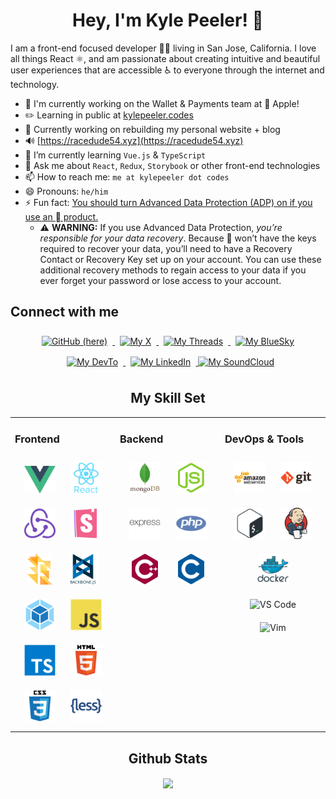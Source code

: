 <h1 align="center">Hey, I'm Kyle Peeler! 👋</h1>

I am a front-end focused developer 👨‍💻 living in San Jose, California. I love all things React ⚛️, and am passionate about creating intuitive and beautiful user experiences that are accessible ♿️ to everyone through the internet and technology.

- 💼 I'm currently working on the Wallet & Payments team at  Apple!
- ✏️  Learning in public at [kylepeeler.codes](https://kylepeeler.codes)
- 🔭 Currently working on rebuilding my personal website + blog
- 🔊 [https://racedude54.xyz](https://racedude54.xyz)
- 🌱 I’m currently learning `Vue.js` & `TypeScript`
- 💬 Ask me about `React`, `Redux`, `Storybook` or other front-end technologies
- 📫 How to reach me: `me at kylepeeler dot codes`
- 😄 Pronouns: `he/him`
- ⚡ Fun fact: [You should turn Advanced Data Protection (ADP) on if you use an  product.](https://support.apple.com/en-us/108756)
  - ⚠️  **WARNING:** If you use Advanced Data Protection, _you’re responsible for your data recovery_. Because  won’t have the keys required to recover your data, you’ll need to have a Recovery Contact or Recovery Key set up on your account. You can use these additional recovery methods to regain access to your data if you ever forget your password or lose access to your account.


## Connect with me

<div align="center">

  <a href="https://github.com/kylepeeler" target="_blank">
  <img src="https://img.shields.io/badge/github-%2324292e.svg?&style=for-the-badge&logo=github&logoColor=white" alt="GitHub (here)" style="margin: 8px;" />
  </a>

  <a href="https://x.com/_kylepeeler" target="_blank">
  <img src="https://img.shields.io/badge/X-000000?style=for-the-badge&logo=x&logoColor=white" alt="My X" style="margin: 8px;" />
  </a>

  <a href="https://www.threads.com/@kylepeeler" target="_blank">
  <img src="https://img.shields.io/badge/Threads-000000?style=for-the-badge&logo=Threads&logoColor=white" alt="My Threads" style="margin: 8px;" />
  </a>

  <a href="https://bsky.app/profile/kylepeeler.codes" target="_blank">
  <img src="https://img.shields.io/badge/Bluesky-0285FF?&style=for-the-badge&logo=bluesky&logoColor=fff&color=0285FF" alt="My BlueSky" style="margin: 8px;" />
  </a>

  <a href="https://dev.to/kylepeeler" target="_blank">
  <img src="https://img.shields.io/badge/dev.to-%2308090A.svg?&style=for-the-badge&logo=dev.to&logoColor=white" alt="My DevTo" style="margin: 8px;" />
  </a>

  <a href="https://linkedin.com/in/kylepeeler" target="_blank">
  <img src="https://img.shields.io/badge/linkedin-%231E77B5.svg?&style=for-the-badge&logo=linkedin&logoColor=white" alt="My LinkedIn" style="margin: 8px;" />
  </a>

  <a href="https://racedude54.xyz" target="_blank">
  <img src="https://img.shields.io/badge/SoundCloud-FF3300?style=for-the-badge&logo=soundcloud&logoColor=white" alt="My SoundCloud" style="margin: 8pm;" />
  </a>

## My Skill Set

<table><tr><td valign="top" width="33%">

### Frontend

<div align="center">
  <img style="margin: 10px" src="./assets/vue.svg" alt="Vue" width="50">
  <img style="margin: 10px" src="./assets/react.svg" alt="React" width="50">
  <img style="margin: 10px" src="./assets/redux.svg" alt="Redux" width="50">
  <img style="margin: 10px" src="./assets/storybook.png" alt="Storybook" height="50" />
  <img style="margin: 10px" src="./assets/flow-logo-svg-vector.svg" alt="Flow" height="50" />
  <img style="margin: 10px" src="./assets/backbone.svg" alt="Backbone" height="50" />
  <img style="margin: 10px" src="./assets/webpack.svg" alt="Backbone" height="50" />
  <img style="margin: 10px" src="./assets/javascript.svg" alt="Javascript" height="50" />
  <img style="margin: 10px" src="./assets/typescript.svg" alt="Typescript" height="50" />
  <img style="margin: 10px" src="./assets/html5.svg" alt="HTML 5" height="50" />
  <img style="margin: 10px" src="./assets/css3.svg" alt="CSS 3" height="50" />
  <img style="margin: 10px" src="./assets/less.svg" alt="CSS 3" height="50" />
</div>
</td>

<td valign="top" width="33%">

### Backend

<div align="center">
  <img style="margin: 10px" src="./assets/mongodb.svg" alt="MongoDB" height="50" />
  <img style="margin: 10px" src="./assets/nodejs.svg" alt="NodeJS" height="50" />
  <img style="margin: 10px" src="./assets/express.svg" alt="Express" height="50" />
  <img style="margin: 10px" src="./assets/php.svg" alt="PHP" height="50" />
  <img style="margin: 10px" src="./assets/cplusplus.svg" alt="C Plus Plus" height="50" />
  <img style="margin: 10px" src="./assets/c.svg" alt="C" height="50" />
</div></td><td valign="top" width="33%">

### DevOps & Tools

<div align="center">
<img style="margin: 10px" src="./assets/aws.svg" alt="AWS" height="50" />
<img style="margin: 10px" src="./assets/git.svg" alt="Git" height="50" />
<img style="margin: 10px" src="./assets/bash.svg" alt="Bash" height="50" />
<img style="margin: 10px" src="./assets/jenkins.svg" alt="Jenkins" height="50" />
<img style="margin: 10px" src="./assets/docker.svg" alt="Docker" height="50" />
<img style="margin: 10px" src="https://img.icons8.com/fluent/240/000000/visual-studio-code-2019.png" alt="VS Code" height="50" />
<img style="margin: 10px" src="https://upload.wikimedia.org/wikipedia/commons/thumb/9/9f/Vimlogo.svg/1088px-Vimlogo.svg.png" alt="Vim" height="50" />

</div></td></tr></table>

## Github Stats

<div align="center"><img src="https://github-readme-stats.vercel.app/api?username=kylepeeler&show_icons=true&count_private=true" align="center" /></div>

<br/>
